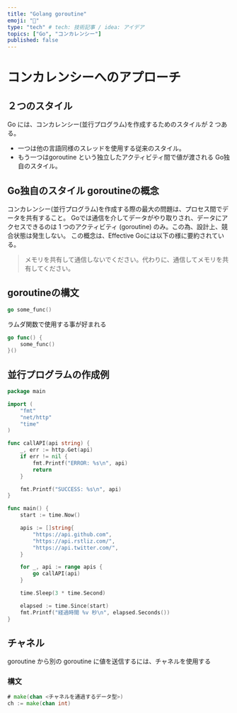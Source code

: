 ```yaml
---
title: "Golang goroutine"
emoji: "🤖"
type: "tech" # tech: 技術記事 / idea: アイデア
topics: ["Go", "コンカレンシー"]
published: false
---
```


# コンカレンシーへのアプローチ
## ２つのスタイル
Go には、コンカレンシー(並行プログラム)を作成するためのスタイルが 2 つある。
- 一つは他の言語同様のスレッドを使用する従来のスタイル。
- もう一つはgoroutine という独立したアクティビティ間で値が渡される Go独自のスタイル。

## Go独自のスタイル goroutineの概念
コンカレンシー(並行プログラム)を作成する際の最大の問題は、プロセス間でデータを共有すること。
Goでは通信を介してデータがやり取りされ、データにアクセスできるのは 1 つのアクティビティ (goroutine) のみ。この為、設計上、競合状態は発生しない。
この概念は、Effective Goには以下の様に要約されている。
>メモリを共有して通信しないでください。代わりに、通信してメモリを共有してください。

## goroutineの構文

```go
go some_func()
```

ラムダ関数で使用する事が好まれる
```go
go func() {
    some_func()
}()
```

## 並行プログラムの作成例

```go
package main

import (
	"fmt"
	"net/http"
	"time"
)

func callAPI(api string) {
	_, err := http.Get(api)
	if err != nil {
		fmt.Printf("ERROR: %s\n", api)
		return
	}

	fmt.Printf("SUCCESS: %s\n", api)
}

func main() {
	start := time.Now()

	apis := []string{
		"https://api.github.com",
		"https://api.rstliz.com/",
		"https://api.twitter.com/",
	}

	for _, api := range apis {
		go callAPI(api)
	}

	time.Sleep(3 * time.Second)

	elapsed := time.Since(start)
	fmt.Printf("経過時間 %v 秒\n", elapsed.Seconds())
}
```

## チャネル
goroutine から別の goroutine に値を送信するには、チャネルを使用する

### 構文
```go
# make(chan <チャネルを通過するデータ型>)
ch := make(chan int)
```